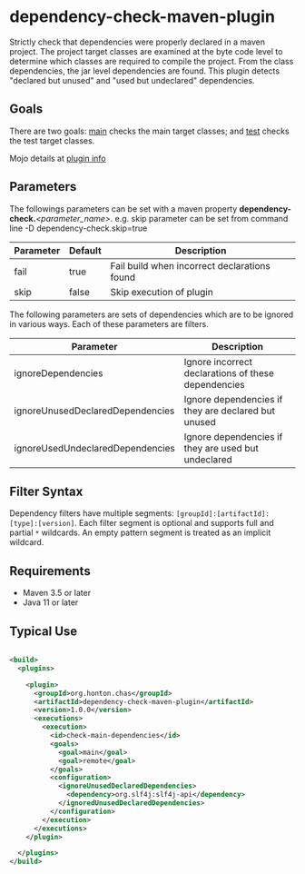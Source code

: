 # dependency-check-maven-plugin

Strictly check that dependencies were properly declared in a maven project. The project target
classes are examined at the byte code level to determine which classes are required to compile the
project. From the class dependencies, the jar level dependencies are found. This plugin detects
"declared but unused" and "used but undeclared" dependencies.

## Goals

There are two goals: [main](https://chonton.github.io/dependency-check-maven-plugin/main-mojo.html) checks the main 
target classes; and [test](https://chonton.github.io/dependency-check-maven-plugin/local-mojo.html) checks the test
target classes.

Mojo details at [plugin info](https://chonton.github.io/dependency-check-maven-plugin/plugin-info.html)

## Parameters

The followings parameters can be set with a maven property **dependency-check.**_<parameter_name\>_. e.g. skip 
parameter can be set from command line -D dependency-check.skip=true

| Parameter           | Default | Description                                         |
|---------------------|---------|-----------------------------------------------------|
| fail                | true    | Fail build when incorrect declarations found        |
| skip                | false   | Skip execution of plugin                            |

The following parameters are sets of dependencies which are to be ignored in various ways. Each of
these parameters are filters.

| Parameter                        | Description                                         |
|----------------------------------|-----------------------------------------------------|
| ignoreDependencies               | Ignore incorrect declarations of these dependencies |
| ignoreUnusedDeclaredDependencies | Ignore dependencies if they are declared but unused |
| ignoreUsedUndeclaredDependencies | Ignore dependencies if they are used but undeclared |

## Filter Syntax

Dependency filters have multiple segments: `[groupId]:[artifactId]:[type]:[version]`. Each filter
segment is optional and supports full and partial `*` wildcards. An empty pattern segment is treated
as an implicit wildcard.

## Requirements

- Maven 3.5 or later
- Java 11 or later

## Typical Use

```xml

<build>
  <plugins>

    <plugin>
      <groupId>org.honton.chas</groupId>
      <artifactId>dependency-check-maven-plugin</artifactId>
      <version>1.0.0</version>
      <executions>
        <execution>
          <id>check-main-dependencies</id>
          <goals>
            <goal>main</goal>
            <goal>remote</goal>
          </goals>
          <configuration>
            <ignoreUnusedDeclaredDependencies>
              <dependency>org.slf4j:slf4j-api</dependency>
            </ignoredUnusedDeclaredDependencies>
          </configuration>
        </execution>
      </executions>
    </plugin>

  </plugins>
</build>
```
